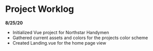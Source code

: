 # Project Worklog

**8/25/20**

- Initialized Vue project for Northstar Handymen
- Gathered current assets and colors for the projects color scheme
- Created Landing.vue for the home page view
